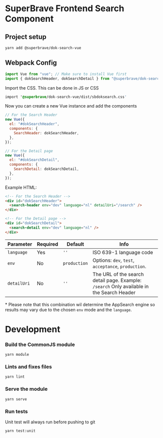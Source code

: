 # SuperBrave Frontend Search Component

## Project setup

```
yarn add @superbrave/dok-search-vue
```

## Webpack Config

```js
import Vue from "vue"; // Make sure to install Vue first
import { dokSearchHeader, dokSearchDetail } from "@superbrave/dok-search-vue"; // Import the components
```

Import the CSS. This can be done in JS or CSS

```css
import '@superbrave/dok-search-vue/dist/sbdoksearch.css'
```

Now you can create a new Vue instance and add the components

```js
// For the Search Header
new Vue({
  el: "#dokSearchHeader",
  components: {
    SearchHeader: dokSearchHeader,
  },
});

// For the Detail page
new Vue({
  el: "#dokSearchDetail",
  components: {
    SearchDetail: dokSearchDetail,
  },
});
```

Example HTML:

```html
<!-- For the Search Header -->
<div id="dokSearchHeader">
  <search-header env="dev" language="nl" detailUri="/search" />
</div>

<!-- For the Detail page -->
<div id="dokSearchDetail">
  <search-detail env="dev" language="nl" />
</div>
```

| Parameter   | Required | Default      | Info                                                                                      |
| ----------- | -------- | ------------ | ----------------------------------------------------------------------------------------- |
| `language`  | Yes      | `''`         | ISO 639-1 language code                                                                   |
| `env`       | No       | `production` | Options: `dev`, `test`, `acceptance`, `production`.                                       |
| `detailUri` | No       | `''`         | The URL of the search detail page. Example: `/search` Only available in the Search Header |

\* Please note that this combination wil determine the AppSearch engine so results may vary due to the chosen `env` mode and the `language`.

# Development

### Build the CommonJS module

```
yarn module
```

### Lints and fixes files

```
yarn lint
```

### Serve the module

```
yarn serve
```

### Run tests

Unit test will always run before pushing to git

```
yarn test:unit
```
